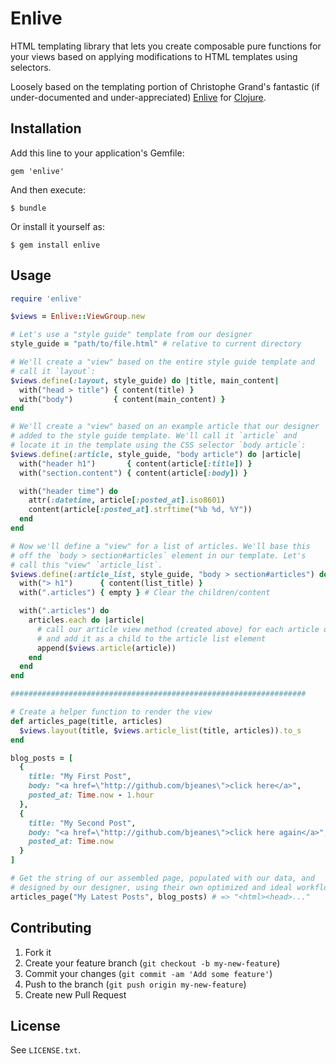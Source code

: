 # Enlive

HTML templating library that lets you create composable pure functions
for your views based on applying modifications to HTML templates using selectors.

Loosely based on the templating portion of Christophe Grand's
fantastic (if under-documented and under-appreciated) [Enlive](https://github.com/cgrand/enlive) for [Clojure](http://clojure.org).

## Installation

Add this line to your application's Gemfile:

    gem 'enlive'

And then execute:

    $ bundle

Or install it yourself as:

    $ gem install enlive

## Usage

~~~ ruby
require 'enlive'

$views = Enlive::ViewGroup.new

# Let's use a "style guide" template from our designer
style_guide = "path/to/file.html" # relative to current directory

# We'll create a "view" based on the entire style guide template and
# call it `layout`:
$views.define(:layout, style_guide) do |title, main_content|
  with("head > title") { content(title) }
  with("body")         { content(main_content) }
end

# We'll create a "view" based on an example article that our designer
# added to the style guide template. We'll call it `article` and
# locate it in the template using the CSS selector `body article`:
$views.define(:article, style_guide, "body article") do |article|
  with("header h1")       { content(article[:title]) }
  with("section.content") { content(article[:body]) }

  with("header time") do
    attr(:datetime, article[:posted_at].iso8601)
    content(article[:posted_at].strftime("%b %d, %Y"))
  end
end

# Now we'll define a "view" for a list of articles. We'll base this
# off the `body > section#articles` element in our template. Let's
# call this "view" `article_list`.
$views.define(:article_list, style_guide, "body > section#articles") do |list_title, articles|
  with("> h1")      { content(list_title) }
  with(".articles") { empty } # Clear the children/content

  with(".articles") do
    articles.each do |article|
      # call our article view method (created above) for each article object
      # and add it as a child to the article list element
      append($views.article(article))
    end
  end
end

##################################################################

# Create a helper function to render the view
def articles_page(title, articles)
  $views.layout(title, $views.article_list(title, articles)).to_s
end

blog_posts = [
  {
    title: "My First Post",
    body: "<a href=\"http://github.com/bjeanes\">click here</a>",
    posted_at: Time.now - 1.hour
  },
  {
    title: "My Second Post",
    body: "<a href=\"http://github.com/bjeanes\">click here again</a>",
    posted_at: Time.now
  }
]

# Get the string of our assembled page, populated with our data, and
# designed by our designer, using their own optimized and ideal workflow
articles_page("My Latest Posts", blog_posts) # => "<html><head>..."
~~~

## Contributing

1. Fork it
2. Create your feature branch (`git checkout -b my-new-feature`)
3. Commit your changes (`git commit -am 'Add some feature'`)
4. Push to the branch (`git push origin my-new-feature`)
5. Create new Pull Request

## License

See `LICENSE.txt`.

